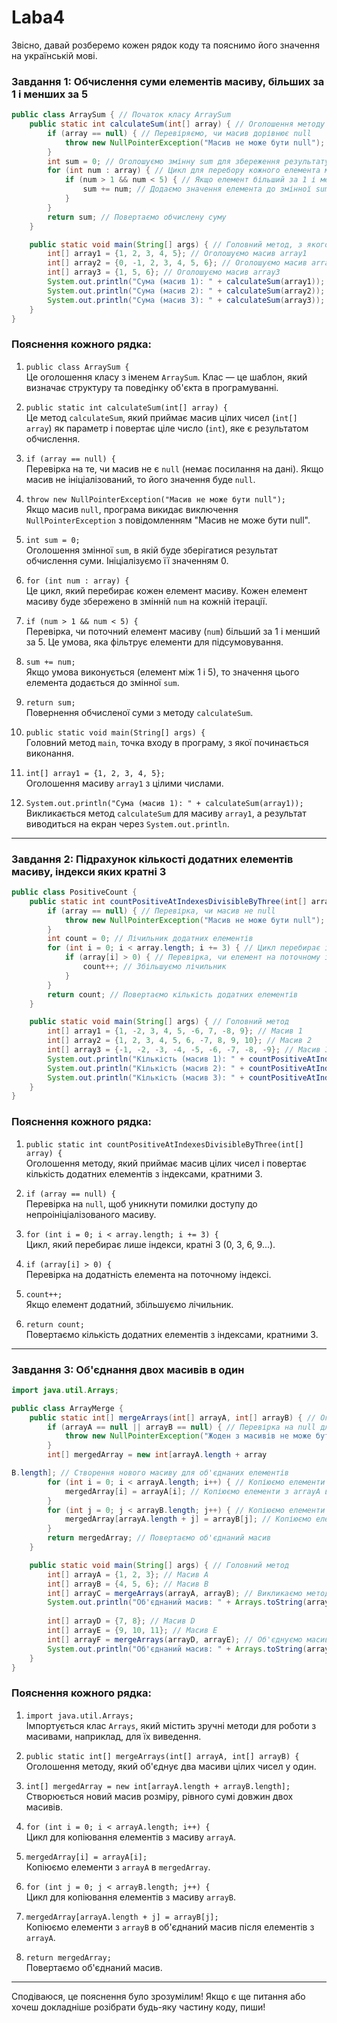 # Laba4
Звісно, давай розберемо кожен рядок коду та пояснимо його значення на українській мові.

### Завдання 1: Обчислення суми елементів масиву, більших за 1 і менших за 5

```java
public class ArraySum { // Початок класу ArraySum
    public static int calculateSum(int[] array) { // Оголошення методу calculateSum, який приймає масив цілих чисел
        if (array == null) { // Перевіряємо, чи масив дорівнює null
            throw new NullPointerException("Масив не може бути null"); // Якщо масив null, кидаємо виключення
        }
        int sum = 0; // Оголошуємо змінну sum для збереження результату, початкове значення 0
        for (int num : array) { // Цикл для перебору кожного елемента масиву
            if (num > 1 && num < 5) { // Якщо елемент більший за 1 і менший за 5
                sum += num; // Додаємо значення елемента до змінної sum
            }
        }
        return sum; // Повертаємо обчислену суму
    }

    public static void main(String[] args) { // Головний метод, з якого починається виконання програми
        int[] array1 = {1, 2, 3, 4, 5}; // Оголошуємо масив array1
        int[] array2 = {0, -1, 2, 3, 4, 5, 6}; // Оголошуємо масив array2
        int[] array3 = {1, 5, 6}; // Оголошуємо масив array3
        System.out.println("Сума (масив 1): " + calculateSum(array1)); // Викликаємо метод calculateSum для array1 і виводимо результат
        System.out.println("Сума (масив 2): " + calculateSum(array2)); // Викликаємо метод calculateSum для array2 і виводимо результат
        System.out.println("Сума (масив 3): " + calculateSum(array3)); // Викликаємо метод calculateSum для array3 і виводимо результат
    }
}
```

### Пояснення кожного рядка:

1. `public class ArraySum {`  
   Це оголошення класу з іменем `ArraySum`. Клас — це шаблон, який визначає структуру та поведінку об'єкта в програмуванні.

2. `public static int calculateSum(int[] array) {`  
   Це метод `calculateSum`, який приймає масив цілих чисел (`int[] array`) як параметр і повертає ціле число (`int`), яке є результатом обчислення.

3. `if (array == null) {`  
   Перевірка на те, чи масив не є `null` (немає посилання на дані). Якщо масив не ініціалізований, то його значення буде `null`.

4. `throw new NullPointerException("Масив не може бути null");`  
   Якщо масив `null`, програма викидає виключення `NullPointerException` з повідомленням "Масив не може бути null".

5. `int sum = 0;`  
   Оголошення змінної `sum`, в якій буде зберігатися результат обчислення суми. Ініціалізуємо її значенням 0.

6. `for (int num : array) {`  
   Це цикл, який перебирає кожен елемент масиву. Кожен елемент масиву буде збережено в змінній `num` на кожній ітерації.

7. `if (num > 1 && num < 5) {`  
   Перевірка, чи поточний елемент масиву (`num`) більший за 1 і менший за 5. Це умова, яка фільтрує елементи для підсумовування.

8. `sum += num;`  
   Якщо умова виконується (елемент між 1 і 5), то значення цього елемента додається до змінної `sum`.

9. `return sum;`  
   Повернення обчисленої суми з методу `calculateSum`.

10. `public static void main(String[] args) {`  
    Головний метод `main`, точка входу в програму, з якої починається виконання.

11. `int[] array1 = {1, 2, 3, 4, 5};`  
    Оголошення масиву `array1` з цілими числами.

12. `System.out.println("Сума (масив 1): " + calculateSum(array1));`  
    Викликається метод `calculateSum` для масиву `array1`, а результат виводиться на екран через `System.out.println`.

---

### Завдання 2: Підрахунок кількості додатних елементів масиву, індекси яких кратні 3

```java
public class PositiveCount {
    public static int countPositiveAtIndexesDivisibleByThree(int[] array) { // Оголошення методу
        if (array == null) { // Перевірка, чи масив не null
            throw new NullPointerException("Масив не може бути null"); // Якщо масив null, кидається виключення
        }
        int count = 0; // Лічильник додатних елементів
        for (int i = 0; i < array.length; i += 3) { // Цикл перебирає індекси масиву з кроком 3
            if (array[i] > 0) { // Перевірка, чи елемент на поточному індексі додатний
                count++; // Збільшуємо лічильник
            }
        }
        return count; // Повертаємо кількість додатних елементів
    }

    public static void main(String[] args) { // Головний метод
        int[] array1 = {1, -2, 3, 4, 5, -6, 7, -8, 9}; // Масив 1
        int[] array2 = {1, 2, 3, 4, 5, 6, -7, 8, 9, 10}; // Масив 2
        int[] array3 = {-1, -2, -3, -4, -5, -6, -7, -8, -9}; // Масив 3
        System.out.println("Кількість (масив 1): " + countPositiveAtIndexesDivisibleByThree(array1)); // Виведення результату для масиву 1
        System.out.println("Кількість (масив 2): " + countPositiveAtIndexesDivisibleByThree(array2)); // Виведення результату для масиву 2
        System.out.println("Кількість (масив 3): " + countPositiveAtIndexesDivisibleByThree(array3)); // Виведення результату для масиву 3
    }
}
```

### Пояснення кожного рядка:

1. `public static int countPositiveAtIndexesDivisibleByThree(int[] array) {`  
   Оголошення методу, який приймає масив цілих чисел і повертає кількість додатних елементів з індексами, кратними 3.

2. `if (array == null) {`  
   Перевірка на `null`, щоб уникнути помилки доступу до непроініціалізованого масиву.

3. `for (int i = 0; i < array.length; i += 3) {`  
   Цикл, який перебирає лише індекси, кратні 3 (0, 3, 6, 9...).

4. `if (array[i] > 0) {`  
   Перевірка на додатність елемента на поточному індексі.

5. `count++;`  
   Якщо елемент додатний, збільшуємо лічильник.

6. `return count;`  
   Повертаємо кількість додатних елементів з індексами, кратними 3.

---

### Завдання 3: Об'єднання двох масивів в один

```java
import java.util.Arrays;

public class ArrayMerge {
    public static int[] mergeArrays(int[] arrayA, int[] arrayB) { // Оголошення методу об'єднання масивів
        if (arrayA == null || arrayB == null) { // Перевірка на null для обох масивів
            throw new NullPointerException("Жоден з масивів не може бути null"); // Якщо хоча б один з масивів null, кидаємо виключення
        }
        int[] mergedArray = new int[arrayA.length + array

B.length]; // Створення нового масиву для об'єднаних елементів
        for (int i = 0; i < arrayA.length; i++) { // Копіюємо елементи з першого масиву
            mergedArray[i] = arrayA[i]; // Копіюємо елементи з arrayA в mergedArray
        }
        for (int j = 0; j < arrayB.length; j++) { // Копіюємо елементи з другого масиву
            mergedArray[arrayA.length + j] = arrayB[j]; // Копіюємо елементи з arrayB після елементів arrayA
        }
        return mergedArray; // Повертаємо об'єднаний масив
    }

    public static void main(String[] args) { // Головний метод
        int[] arrayA = {1, 2, 3}; // Масив A
        int[] arrayB = {4, 5, 6}; // Масив B
        int[] arrayC = mergeArrays(arrayA, arrayB); // Викликаємо метод для об'єднання масивів A та B
        System.out.println("Об'єднаний масив: " + Arrays.toString(arrayC)); // Виводимо об'єднаний масив
        
        int[] arrayD = {7, 8}; // Масив D
        int[] arrayE = {9, 10, 11}; // Масив E
        int[] arrayF = mergeArrays(arrayD, arrayE); // Об'єднуємо масиви D та E
        System.out.println("Об'єднаний масив: " + Arrays.toString(arrayF)); // Виводимо об'єднаний масив
    }
}
```

### Пояснення кожного рядка:

1. `import java.util.Arrays;`  
   Імпортується клас `Arrays`, який містить зручні методи для роботи з масивами, наприклад, для їх виведення.

2. `public static int[] mergeArrays(int[] arrayA, int[] arrayB) {`  
   Оголошення методу, який об'єднує два масиви цілих чисел у один.

3. `int[] mergedArray = new int[arrayA.length + arrayB.length];`  
   Створюється новий масив розміру, рівного сумі довжин двох масивів.

4. `for (int i = 0; i < arrayA.length; i++) {`  
   Цикл для копіювання елементів з масиву `arrayA`.

5. `mergedArray[i] = arrayA[i];`  
   Копіюємо елементи з `arrayA` в `mergedArray`.

6. `for (int j = 0; j < arrayB.length; j++) {`  
   Цикл для копіювання елементів з масиву `arrayB`.

7. `mergedArray[arrayA.length + j] = arrayB[j];`  
   Копіюємо елементи з `arrayB` в об'єднаний масив після елементів з `arrayA`.

8. `return mergedArray;`  
   Повертаємо об'єднаний масив.

---

Сподіваюся, це пояснення було зрозумілим! Якщо є ще питання або хочеш докладніше розібрати будь-яку частину коду, пиши!
